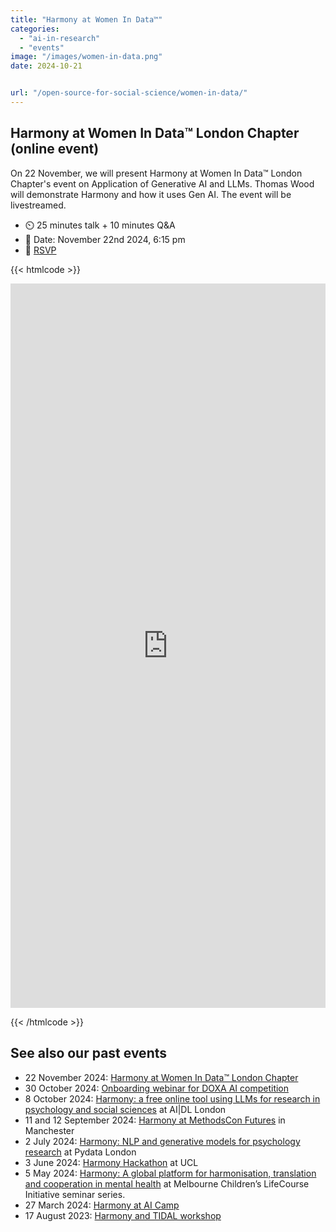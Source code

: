 ```yaml
---
title: "Harmony at Women In Data™️"
categories: 
  - "ai-in-research"
  - "events"
image: "/images/women-in-data.png"
date: 2024-10-21


url: "/open-source-for-social-science/women-in-data/"
---
```


## Harmony at Women In Data™️ London Chapter (online event)

On 22 November, we will present Harmony at Women In Data™️ London Chapter's event on Application of Generative AI and LLMs. Thomas Wood will demonstrate Harmony and how it uses Gen AI. The event will be livestreamed.


* ⏲️ 25 minutes talk + 10 minutes Q&A
* 📅 Date: November 22nd 2024, 6:15 pm
* 📝 [RSVP](https://womenindata.mn.co/posts/69968882?utm_source=manual)


{{< htmlcode >}}
<iframe src="https://www.linkedin.com/embed/feed/update/urn:li:share:7253441718715404288" height="1159" width="504" frameborder="0" allowfullscreen="" title="Embedded post"></iframe>

{{< /htmlcode >}}


## See also our past events

* 22 November 2024: [Harmony at Women In Data™️ London Chapter](/open-source-for-social-science/women-in-data/)
* 30 October 2024: [Onboarding webinar for DOXA AI competition](/doxa/)
* 8 October 2024: [Harmony: a free online tool using LLMs for research in psychology and social sciences](/psychology-ai-tool/aidl-meetup/)  at AI|DL London
* 11 and 12 September 2024: [Harmony at MethodsCon Futures](/ai-in-mental-health/harmony-at-methodscon-futures/
) in Manchester
* 2 July 2024: [Harmony: NLP and generative models for psychology research](/open-source-for-social-science/pydata-meetup/)  at Pydata London
* 3 June 2024: [Harmony Hackathon](/open-source-for-social-science/hackathon/) at UCL
* 5 May 2024: [Harmony: A global platform for harmonisation, translation and cooperation in mental health](/ai-in-mental-health/harmony-at-lifecourse-seminar/) at  Melbourne Children’s LifeCourse Initiative seminar series.
* 27 March 2024: [Harmony at AI Camp](/psychology-ai-tool/aicamp-meetup/)
* 17 August 2023: [Harmony and TIDAL workshop](/ai-in-mental-health/harmony-and-tidal-workshop)

